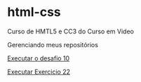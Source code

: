 # html-css
 Curso de HMTL5 e CC3 do Curso em Video

Gerenciando meus repositórios

<a href="https://mauro0mau.github.io/html-css/desafios/d010/android.html">Executar o desafio 10</a>

<a href="https://mauro0mau.github.io/html-css/exercicios/ex022/fundo006.html">Executar Exercicio 22</a>
